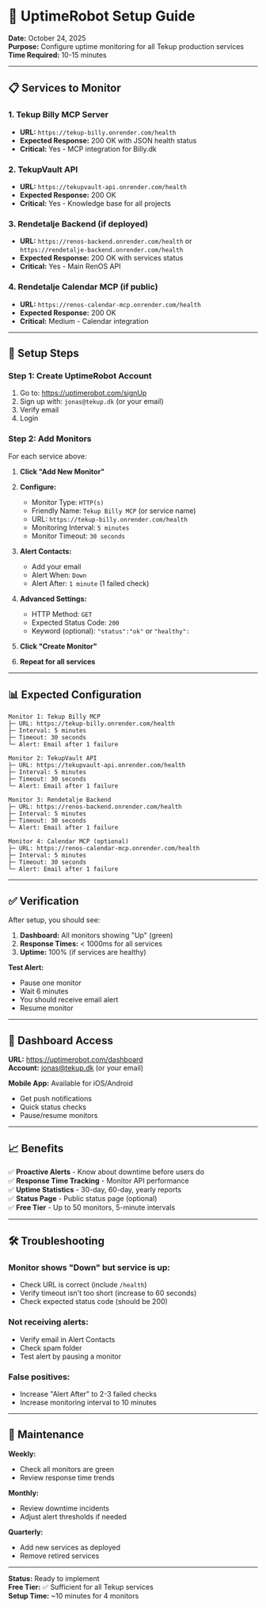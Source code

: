 # 🔔 UptimeRobot Setup Guide

**Date:** October 24, 2025  
**Purpose:** Configure uptime monitoring for all Tekup production services  
**Time Required:** 10-15 minutes

---

## 📋 Services to Monitor

### 1. Tekup Billy MCP Server

- **URL:** `https://tekup-billy.onrender.com/health`
- **Expected Response:** 200 OK with JSON health status
- **Critical:** Yes - MCP integration for Billy.dk

### 2. TekupVault API

- **URL:** `https://tekupvault-api.onrender.com/health`
- **Expected Response:** 200 OK
- **Critical:** Yes - Knowledge base for all projects

### 3. Rendetalje Backend (if deployed)

- **URL:** `https://renos-backend.onrender.com/health` or `https://rendetalje-backend.onrender.com/health`
- **Expected Response:** 200 OK with services status
- **Critical:** Yes - Main RenOS API

### 4. Rendetalje Calendar MCP (if public)

- **URL:** `https://renos-calendar-mcp.onrender.com/health`
- **Expected Response:** 200 OK
- **Critical:** Medium - Calendar integration

---

## 🚀 Setup Steps

### Step 1: Create UptimeRobot Account

1. Go to: https://uptimerobot.com/signUp
2. Sign up with: `jonas@tekup.dk` (or your email)
3. Verify email
4. Login

### Step 2: Add Monitors

For each service above:

1. **Click "Add New Monitor"**

2. **Configure:**

   - Monitor Type: `HTTP(s)`
   - Friendly Name: `Tekup Billy MCP` (or service name)
   - URL: `https://tekup-billy.onrender.com/health`
   - Monitoring Interval: `5 minutes`
   - Monitor Timeout: `30 seconds`

3. **Alert Contacts:**

   - Add your email
   - Alert When: `Down`
   - Alert After: `1 minute` (1 failed check)

4. **Advanced Settings:**

   - HTTP Method: `GET`
   - Expected Status Code: `200`
   - Keyword (optional): `"status":"ok"` or `"healthy":`

5. **Click "Create Monitor"**

6. **Repeat for all services**

---

## 📊 Expected Configuration

```
Monitor 1: Tekup Billy MCP
├─ URL: https://tekup-billy.onrender.com/health
├─ Interval: 5 minutes
├─ Timeout: 30 seconds
└─ Alert: Email after 1 failure

Monitor 2: TekupVault API
├─ URL: https://tekupvault-api.onrender.com/health
├─ Interval: 5 minutes
├─ Timeout: 30 seconds
└─ Alert: Email after 1 failure

Monitor 3: Rendetalje Backend
├─ URL: https://renos-backend.onrender.com/health
├─ Interval: 5 minutes
├─ Timeout: 30 seconds
└─ Alert: Email after 1 failure

Monitor 4: Calendar MCP (optional)
├─ URL: https://renos-calendar-mcp.onrender.com/health
├─ Interval: 5 minutes
├─ Timeout: 30 seconds
└─ Alert: Email after 1 failure
```

---

## ✅ Verification

After setup, you should see:

1. **Dashboard:** All monitors showing "Up" (green)
2. **Response Times:** < 1000ms for all services
3. **Uptime:** 100% (if services are healthy)

**Test Alert:**

- Pause one monitor
- Wait 6 minutes
- You should receive email alert
- Resume monitor

---

## 🔗 Dashboard Access

**URL:** https://uptimerobot.com/dashboard  
**Account:** jonas@tekup.dk (or your email)

**Mobile App:** Available for iOS/Android

- Get push notifications
- Quick status checks
- Pause/resume monitors

---

## 📈 Benefits

✅ **Proactive Alerts** - Know about downtime before users do  
✅ **Response Time Tracking** - Monitor API performance  
✅ **Uptime Statistics** - 30-day, 60-day, yearly reports  
✅ **Status Page** - Public status page (optional)  
✅ **Free Tier** - Up to 50 monitors, 5-minute intervals

---

## 🛠️ Troubleshooting

### Monitor shows "Down" but service is up:

- Check URL is correct (include `/health`)
- Verify timeout isn't too short (increase to 60 seconds)
- Check expected status code (should be 200)

### Not receiving alerts:

- Verify email in Alert Contacts
- Check spam folder
- Test alert by pausing a monitor

### False positives:

- Increase "Alert After" to 2-3 failed checks
- Increase monitoring interval to 10 minutes

---

## 📝 Maintenance

**Weekly:**

- Check all monitors are green
- Review response time trends

**Monthly:**

- Review downtime incidents
- Adjust alert thresholds if needed

**Quarterly:**

- Add new services as deployed
- Remove retired services

---

**Status:** Ready to implement  
**Free Tier:** ✅ Sufficient for all Tekup services  
**Setup Time:** ~10 minutes for 4 monitors
